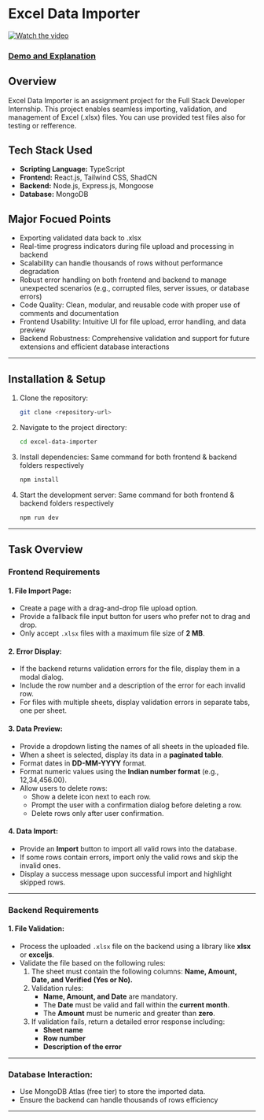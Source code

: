 # Excel Data Importer

[![Watch the video](https://img.youtube.com/vi/NZYbL0Gv8FM/maxresdefault.jpg)](https://youtu.be/NZYbL0Gv8FM)

### [Demo and Explanation ](https://youtu.be/NZYbL0Gv8FM)

## Overview
Excel Data Importer is an assignment project for the Full Stack Developer Internship. This project enables seamless importing, validation, and management of Excel (.xlsx) files. You can use provided test files also for testing or refference.

## Tech Stack Used
- **Scripting Language:** TypeScript
- **Frontend:** React.js, Tailwind CSS, ShadCN 
- **Backend:** Node.js, Express.js, Mongoose
- **Database:** MongoDB

## Major Focued Points
- Exporting validated data back to .xlsx
- Real-time progress indicators during file upload and processing in backend
- Scalability can handle thousands of rows without performance degradation
- Robust error handling on both frontend and backend to manage unexpected scenarios (e.g., corrupted files, server issues, or database errors)
- Code Quality: Clean, modular, and reusable code with proper use of comments and documentation
- Frontend Usability: Intuitive UI for file upload, error handling, and data preview
- Backend Robustness: Comprehensive validation and support for future extensions and efficient database interactions
---
## Installation & Setup
1. Clone the repository:
   ```sh
   git clone <repository-url>
   ```
2. Navigate to the project directory:
   ```sh
   cd excel-data-importer
   ```
3. Install dependencies: Same command for both frontend & backend folders respectively 
   ```sh
   npm install
   ```
5. Start the development server: Same command for both frontend & backend folders respectively 
   ```sh
   npm run dev
   ```
---
## Task Overview
### **Frontend Requirements**
#### **1. File Import Page:**
- Create a page with a drag-and-drop file upload option.
- Provide a fallback file input button for users who prefer not to drag and drop.
- Only accept `.xlsx` files with a maximum file size of **2 MB**.

#### **2. Error Display:**
- If the backend returns validation errors for the file, display them in a modal dialog.
- Include the row number and a description of the error for each invalid row.
- For files with multiple sheets, display validation errors in separate tabs, one per sheet.

#### **3. Data Preview:**
- Provide a dropdown listing the names of all sheets in the uploaded file.
- When a sheet is selected, display its data in a **paginated table**.
- Format dates in **DD-MM-YYYY** format.
- Format numeric values using the **Indian number format** (e.g., 12,34,456.00).
- Allow users to delete rows:
  - Show a delete icon next to each row.
  - Prompt the user with a confirmation dialog before deleting a row.
  - Delete rows only after user confirmation.

#### **4. Data Import:**
- Provide an **Import** button to import all valid rows into the database.
- If some rows contain errors, import only the valid rows and skip the invalid ones.
- Display a success message upon successful import and highlight skipped rows.

---
### **Backend Requirements**
#### **1. File Validation:**
- Process the uploaded `.xlsx` file on the backend using a library like **xlsx** or **exceljs**.
- Validate the file based on the following rules:
  1. The sheet must contain the following columns: **Name, Amount, Date, and Verified (Yes or No).**
  2. Validation rules:
     - **Name, Amount, and Date** are mandatory.
     - The **Date** must be valid and fall within the **current month**.
     - The **Amount** must be numeric and greater than **zero**.
  3. If validation fails, return a detailed error response including:
     - **Sheet name**
     - **Row number**
     - **Description of the error**
---
### **Database Interaction:**
- Use MongoDB Atlas (free tier) to store the imported data.
- Ensure the backend can handle thousands of rows efficiency
  
---


